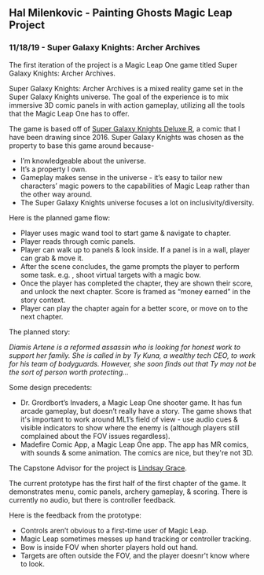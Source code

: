 ## Hal Milenkovic - Painting Ghosts Magic Leap Project

### 11/18/19 - Super Galaxy Knights: Archer Archives

The first iteration of the project is a Magic Leap One game titled Super Galaxy Knights: Archer Archives.

Super Galaxy Knights: Archer Archives is a mixed reality game set in the Super Galaxy Knights universe. The goal of the experience is to mix immersive 3D comic panels in with action gameplay, utilizing all the tools that the Magic Leap One has to offer.

The game is based off of [Super Galaxy Knights Deluxe R](http://sgkdr.thecomicseries.com/comics/), a comic that I have been drawing since 2016. Super Galaxy Knights was chosen as the property to base this game around because-

- I’m knowledgeable about the universe.
- It’s a property I own.
- Gameplay makes sense in the universe - it’s easy to tailor new characters’ magic powers to the capabilities of Magic Leap rather than the other way around.
- The Super Galaxy Knights universe focuses a lot on inclusivity/diversity.

Here is the planned game flow:

- Player uses magic wand tool to start game & navigate to chapter.
- Player reads through comic panels.
- Player can walk up to panels & look inside. If a panel is in a wall, player can grab & move it.
- After the scene concludes, the game prompts the player to perform some task. e.g. , shoot virtual targets with a magic bow.
- Once the player has completed the chapter, they are shown their score, and unlock the next chapter. Score is framed as “money earned” in the story context.
- Player can play the chapter again for a better score, or move on to the next chapter.

The planned story:

_Diamis Artene is a reformed assassin who is looking for honest work to support her family. She is called in by Ty Kuna, a wealthy tech CEO, to work for his team of bodyguards. However, she soon finds out that Ty may not be the sort of person worth protecting..._

Some design precedents:

- Dr. Grordbort’s Invaders, a Magic Leap One shooter game. It has fun arcade gameplay, but doesn’t really have a story. The game shows that it's important to work around ML1’s field of view - use audio cues & visible indicators to show where the enemy is (although players still complained about the FOV issues regardless).
- Madefire Comic App, a Magic Leap One app. The app has MR comics, with sounds & some animation. The comics are nice, but they're not 3D.

The Capstone Advisor for the project is [Lindsay Grace](https://professorgrace.com/).

The current prototype has the first half of the first chapter of the game. It demonstrates menu, comic panels, archery gameplay, & scoring. There is currently no audio, but there is controller feedback. 

Here is the feedback from the prototype:

- Controls aren’t obvious to a first-time user of Magic Leap.
- Magic Leap sometimes messes up hand tracking or controller tracking.
- Bow is inside FOV when shorter players hold out hand.
- Targets are often outside the FOV, and the player doesnr't know where to look.
